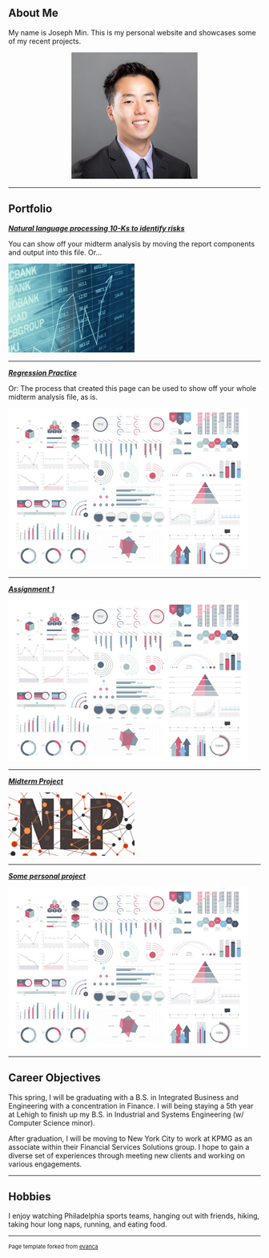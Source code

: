 ## About Me

My name is Joseph Min. This is my personal website and showcases some of my recent projects.

<!-- Upload your own photo and change the path -->

<p style="text-align:center;">
  <img class="img-circle" src="images/logo.jpeg" width="50%">
</p>

---

## Portfolio

<!-- You can link to other websites, PDFs in this repo, and other pages in this repo -->

_**[Natural language processing 10-Ks to identify risks](10k_nlp_covid)**_

You can show off your midterm analysis by moving the report components and output into this file. Or...

<img src="images/stocks.jpeg"  width="50%"/>

---

_**[Regression Practice](Regression_practice)**_

Or: The process that created this page can be used to show off your whole midterm analysis file, as is.

<img src="images/dummy_thumbnail.jpg?raw=true"/>

---

_**[Assignment 1](asgn01exercises)**_


<img src="images/dummy_thumbnail.jpg?raw=true"/>

---

_**[Midterm Project](midterm/analysis_report.md)**_

<img src="images/npl.webp"  width="50%"/>

---

_**[Some personal project](/pdf/sample_presentation.pdf)**_

<img src="images/dummy_thumbnail.jpg?raw=true"/>

---

## Career Objectives

This spring, I will be graduating with a B.S. in Integrated Business and Engineering with a concentration in Finance. I will being staying a 5th year at Lehigh to finish up my B.S. in Industrial and Systems Engineering (w/ Computer Science minor). 

After graduation, I will be moving to New York City to work at KPMG as an associate within their Financial Services Solutions group. I hope to gain a diverse set of experiences through meeting new clients and working on various engagements. 

---

## Hobbies

I enjoy watching Philadelphia sports teams, hanging out with friends, hiking, taking hour long naps, running, and eating food. 

---
<p style="font-size:11px">Page template forked from <a href="https://github.com/evanca/quick-portfolio">evanca</a></p>
<!-- Remove above link if you don't want to attibute -->
